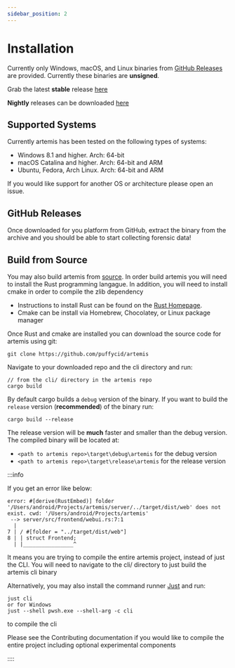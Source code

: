 ```yaml
---
sidebar_position: 2
---
```


# Installation

Currently only Windows, macOS, and Linux binaries from
[GitHub Releases](https://github.com/puffyCid/artemis/releases) are provided.
Currently these binaries are **unsigned**.

Grab the latest **stable** release
[here](https://github.com/puffyCid/artemis/releases)

**Nightly** releases can be downloaded
[here](https://github.com/puffyCid/artemis/releases/tag/nightly)

## Supported Systems

Currently artemis has been tested on the following types of systems:

- Windows 8.1 and higher. Arch: 64-bit
- macOS Catalina and higher. Arch: 64-bit and ARM
- Ubuntu, Fedora, Arch Linux. Arch: 64-bit and ARM

If you would like support for another OS or architecture please open an issue.

## GitHub Releases

Once downloaded for you platform from GitHub, extract the binary from the
archive and you should be able to start collecting forensic data!

## Build from Source

You may also build artemis from [source](https://github.com/puffycid/artemis).
In order build artemis you will need to install the Rust programming langague.
In addition, you will need to install cmake in order to compile the zlib dependency

- Instructions to install Rust can be found on the
[Rust Homepage](https://www.rust-lang.org/).
- Cmake can be install via Homebrew, Chocolatey, or Linux package manager

Once Rust and cmake are installed you can download the source code for artemis
using git:

```
git clone https://github.com/puffycid/artemis
```

Navigate to your downloaded repo and the cli directory and run:

```
// from the cli/ directory in the artemis repo
cargo build
```

By default cargo builds a `debug` version of the binary. If you want to build
the `release` version (**recommended**) of the binary run:

```
cargo build --release
```

The release version will be **much** faster and smaller than the debug version.
The compiled binary will be located at:

- `<path to artemis repo>\target\debug\artemis` for the debug version
- `<path to artemis repo>\target\release\artemis` for the release version

:::info

If you get an error like below:

```
error: #[derive(RustEmbed)] folder '/Users/android/Projects/artemis/server/../target/dist/web' does not exist. cwd: '/Users/android/Projects/artemis'
 --> server/src/frontend/webui.rs:7:1
  |
7 | / #[folder = "../target/dist/web"]
8 | | struct Frontend;
  | |________________^
```

It means you are trying to compile the entire artemis project, instead of just
the CLI. You will need to navigate to the cli/ directory to just build the
artemis cli binary

Alternatively, you may also install the command runner
[Just](https://github.com/casey/just) and run:

```
just cli
or for Windows
just --shell pwsh.exe --shell-arg -c cli
```

to compile the cli

Please see the Contributing documentation if you would like to compile the
entire project including optional experimental components

::::
